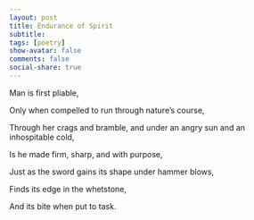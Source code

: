 ```yaml
---
layout: post
title: Endurance of Spirit
subtitle: 
tags: [poetry]
show-avatar: false
comments: false
social-share: true
---
```


Man is first pliable,

Only when compelled to run through nature’s course,

Through her crags and bramble, and under an angry sun and an inhospitable cold,

Is he made firm, sharp, and with purpose,

Just as the sword gains its shape under hammer blows,

Finds its edge in the whetstone,

And its bite when put to task.